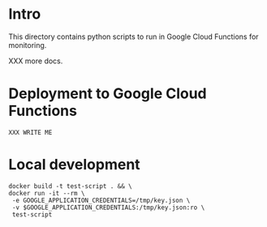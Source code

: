# Intro

This directory contains python scripts to run in Google Cloud Functions for monitoring.

XXX more docs.


# Deployment to Google Cloud Functions

```
XXX WRITE ME
```


# Local development

```
docker build -t test-script . && \
docker run -it --rm \
 -e GOOGLE_APPLICATION_CREDENTIALS=/tmp/key.json \
 -v $GOOGLE_APPLICATION_CREDENTIALS:/tmp/key.json:ro \
 test-script
```

